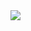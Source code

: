 
<img align="center" src="https://github-readme-stats.vercel.app/api/top-langs/?username=LudoDash" />

